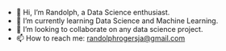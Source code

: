 - 👋 Hi, I’m Randolph, a Data Science enthusiast.
- 🌱 I’m currently learning Data Science and Machine Learning.
- 👯 I’m looking to collaborate on any data science project.
- 📫 How to reach me: randolphrogersja@gmail.com


<!--
**SwattyX/SwattyX** is a ✨ _special_ ✨ repository because its `README.md` (this file) appears on your GitHub profile.

Here are some ideas to get you started:

- 🔭 I’m currently working on ...
- 🌱 I’m currently learning ...
- 👯 I’m looking to collaborate on ...
- 🤔 I’m looking for help with ...
- 💬 Ask me about ...
- 📫 How to reach me: ...
- 😄 Pronouns: ...
- ⚡ Fun fact: ...
- ⚡ Fun fact: I love data.
-->
